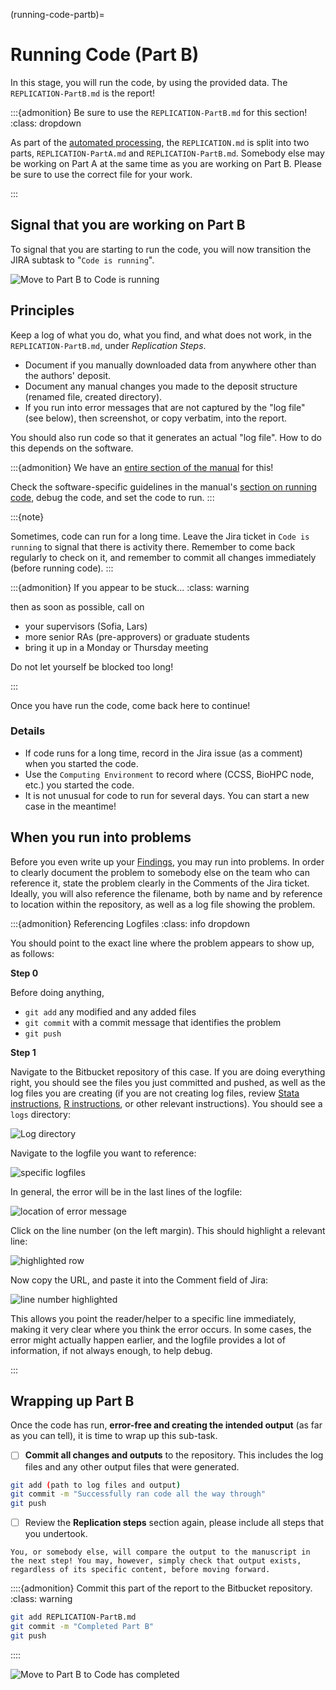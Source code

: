 (running-code-partb)=
# Running Code (Part B)

In this stage, you will run the code, by using the provided data. The `REPLICATION-PartB.md`  is the report!



:::{admonition} Be sure to use the `REPLICATION-PartB.md` for this section!
:class: dropdown

As part of the [automated processing](running-populate-icpsr), the `REPLICATION.md` is split into two parts, `REPLICATION-PartA.md` and `REPLICATION-PartB.md`. Somebody else may be working on Part A at the same time as you are working on Part B. Please be sure to use the correct file for your work.

:::

## Signal that you are working on Part B

To signal that you are starting to run the code, you will now transition the JIRA subtask to "`Code is running`".

![Move to Part B to Code is running](images/jira-in-progress-partb-2.png)


## Principles

Keep a log of what you do, what you find, and what does not work, in the `REPLICATION-PartB.md`, under *Replication Steps*.

- Document if you manually downloaded data from anywhere other than the authors' deposit.
- Document any manual changes you made to the deposit structure (renamed file, created directory).
- If you run into error messages that are not captured by the "log file" (see below), then screenshot, or copy verbatim, into the report.

You should also run code so that it generates an actual "log file". How to do this depends on the software. 

:::{admonition} We have an [entire section of the manual](running-code-general) for this!

Check the software-specific guidelines in the manual's [section on running code](running-code-general), debug the code, and set the code to run.
:::

:::{note}

Sometimes, code can run for a long time. Leave the Jira ticket in `Code is running` to signal that there is activity there. Remember to come back regularly to check on it, and remember to commit all changes immediately (before running code).
:::

:::{admonition} If you appear to be stuck...
:class: warning

then as soon as possible, call on

- your supervisors (Sofia, Lars)
- more senior RAs (pre-approvers) or graduate students
- bring it up in a Monday or Thursday meeting

Do not let yourself be blocked too long!

:::

Once you have run the code, come back here to continue!


### Details

- If code runs for a long time, record in the Jira issue (as a comment) when you started the code. 
- Use the `Computing Environment` to record where (CCSS, BioHPC node, etc.) you started the code.
- It is not unusual for code to run for several days. You can start a new case in the meantime!

## When you run into problems

Before you even write up your [Findings](partc), you may run into problems. In order to clearly document the problem to somebody else on the team who can reference it, state the problem clearly in the Comments of the Jira ticket. Ideally, you will also reference the filename, both by name and by reference to location within the repository, as well as a log file showing the problem. 


:::{admonition} Referencing Logfiles
:class: info dropdown

You should point to the exact line where the problem appears to show up, as follows:

**Step 0**

Before doing anything, 

- `git add` any modified and any added files
- `git commit` with a commit message that identifies the problem
- `git push`

**Step 1**

Navigate to the Bitbucket repository of this case. If you are doing everything right, you should see the files you just committed and pushed, as well as the log files you are creating (if you are not creating log files, review [Stata instructions](running-code-in-stata), [R instructions](running-code-in-r), or other relevant instructions). You should see a `logs` directory:

![Log directory](images/bitbucket-logfiles-1.png)

Navigate to the logfile you want to reference:

![specific logfiles](images/bitbucket-logfiles-2.png)

In general, the error will be in the last lines of the logfile:

![location of error message](images/bitbucket-logfiles-3.png)

Click on the line number (on the left margin). This should highlight a relevant line:

![highlighted row](images/bitbucket-logfiles-4.png)

Now copy the URL, and paste it into the Comment field of Jira:

![line number highlighted](images/bitbucket-logfiles-5.png)

This allows you point the reader/helper to a specific line immediately, making it very clear where you think the error occurs. In some cases, the error might actually happen earlier, and the logfile provides a lot of information, if not always enough, to help debug.

:::

## Wrapping up Part B

Once the code has run, **error-free and creating the intended output** (as far as you can tell), it is time to wrap up this sub-task.

- [ ] **Commit all changes and outputs** to the repository. This includes the log files and any other output files that were generated.

```bash
git add (path to log files and output)
git commit -m "Successfully ran code all the way through"
git push
```

- [ ] Review  the **Replication steps** section again, please include all steps that you undertook.

```{note}
You, or somebody else, will compare the output to the manuscript in the next step! You may, however, simply check that output exists, regardless of its specific content, before moving forward.
```


::::{admonition}  Commit this part of the report to the Bitbucket repository.
:class: warning

```bash
git add REPLICATION-PartB.md
git commit -m "Completed Part B"
git push
```

::::

![Move to Part B to Code has completed](images/jira-in-progress-partb-3.png)
